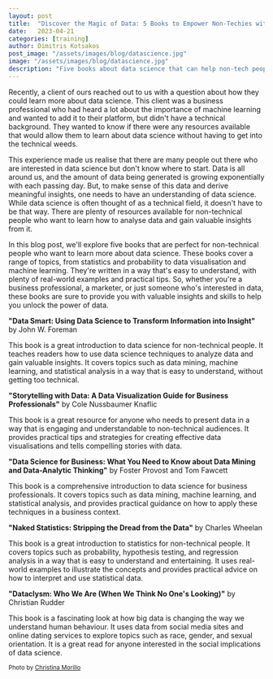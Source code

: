 ```yaml
---
layout: post
title:  "Discover the Magic of Data: 5 Books to Empower Non-Techies with Data Science!"
date:   2023-04-21
categories: [training]
author: Dimitris Kotsakos
post_image: "/assets/images/blog/datascience.jpg"
image: "/assets/images/blog/datascience.jpg"
description: "Five books about data science that can help non-tech people step into this exciting field"
---
```


Recently, a client of ours reached out to us with a question about how they could learn more about data science. This client was a business professional who had heard a lot about the importance of machine learning and wanted to add it to their platform, but didn't have a technical background. They wanted to know if there were any resources available that would allow them to learn about data science without having to get into the technical weeds.

This experience made us realise that there are many people out there who are interested in data science but don't know where to start. Data is all around us, and the amount of data being generated is growing exponentially with each passing day. But, to make sense of this data and derive meaningful insights, one needs to have an understanding of data science. While data science is often thought of as a technical field, it doesn't have to be that way. There are plenty of resources available for non-technical people who want to learn how to analyse data and gain valuable insights from it.

In this blog post, we'll explore five books that are perfect for non-technical people who want to learn more about data science. These books cover a range of topics, from statistics and probability to data visualisation and machine learning. They're written in a way that's easy to understand, with plenty of real-world examples and practical tips. So, whether you're a business professional, a marketer, or just someone who's interested in data, these books are sure to provide you with valuable insights and skills to help you unlock the power of data.

<strong>"Data Smart: Using Data Science to Transform Information into Insight"</strong> by John W. Foreman

This book is a great introduction to data science for non-technical people. It teaches readers how to use data science techniques to analyze data and gain valuable insights. It covers topics such as data mining, machine learning, and statistical analysis in a way that is easy to understand, without getting too technical.

<strong>"Storytelling with Data: A Data Visualization Guide for Business Professionals"</strong> by Cole Nussbaumer Knaflic

This book is a great resource for anyone who needs to present data in a way that is engaging and understandable to non-technical audiences. It provides practical tips and strategies for creating effective data visualisations and tells compelling stories with data.

<strong>"Data Science for Business: What You Need to Know about Data Mining and Data-Analytic Thinking"</strong> by Foster Provost and Tom Fawcett

This book is a comprehensive introduction to data science for business professionals. It covers topics such as data mining, machine learning, and statistical analysis, and provides practical guidance on how to apply these techniques in a business context.

<strong>"Naked Statistics: Stripping the Dread from the Data"</strong> by Charles Wheelan

This book is a great introduction to statistics for non-technical people. It covers topics such as probability, hypothesis testing, and regression analysis in a way that is easy to understand and entertaining. It uses real-world examples to illustrate the concepts and provides practical advice on how to interpret and use statistical data.

<strong>"Dataclysm: Who We Are (When We Think No One's Looking)"</strong> by Christian Rudder

This book is a fascinating look at how big data is changing the way we understand human behaviour. It uses data from social media sites and online dating services to explore topics such as race, gender, and sexual orientation. It is a great read for anyone interested in the social implications of data science.


<small>Photo by <a href="https://www.pexels.com/photo/woman-programming-on-a-notebook-1181359/">Christina Morillo</a></small>



